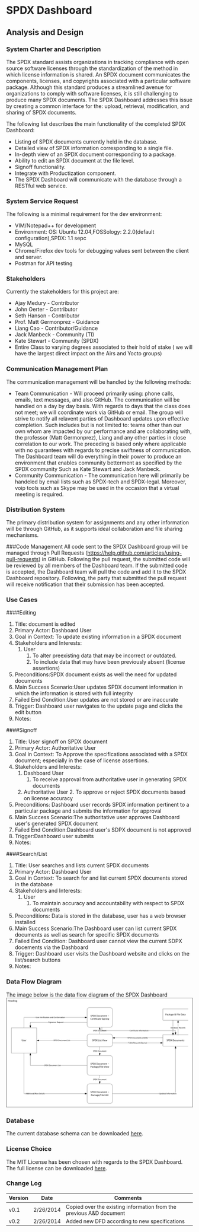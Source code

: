 # SPDX Dashboard
## Analysis and Design

### System Charter and Description
The SPDX standard assists organizations in tracking compliance with open source software licenses through the standardization of the method in which license information is shared. An SPDX document communicates the components, licenses, and copyrights associated with a particular software package. Although this standard produces a streamlined avenue for organizations to comply with software licenses, it is still challenging to produce many SPDX documents.  The SPDX Dashboard addresses this issue by creating a common interface for the: upload, retrieval, modification, and sharing of SPDX documents.

The following list describes the main functionality of the completed SPDX Dashboard:
* Listing of SPDX documents currently held in the database.
* Detailed view of  SPDX information corresponding to a single file.
* In-depth view of an SPDX document corresponding to a package.
* Ability to edit an SPDX document at the file level.
* Signoff functionality.
* Integrate with Productization component.
* The SPDX Dashboard will communicate with the database through a RESTful web service.

### System Service Request
The following is a minimal requirement for the dev environment:
* VIM/Notepad++ for development
* Environment: OS: Ubuntu 12.04,FOSSology: 2.2.0(default configuration),SPDX: 1.1 sepc
* MySQL
* Chrome/Firefox dev tools for debugging values sent between the client and server.
* Postman for API testing

### Stakeholders
Currently the stakeholders for this project are:
* Ajay Medury - Contributor
* John Oerter - Contributor
* Seth Hanson - Contributor
* Prof. Matt Germonprez - Guidance
* Liang Cao - Contributor/Guidance
* Jack Manbeck - Community (TI)
* Kate Stewart - Community (SPDX)
* Entire Class to varying degrees associated to their hold of stake ( we will have the largest direct impact on the Airs and Yocto groups)


### Communication Management Plan
The communication management will be handled by the following methods:
* Team Communication - Will proceed primarily using: phone calls, emails, text messages, and also GitHub. The communication will be handled on a day by day basis. With regards to days that the class does not meet; we will coordinate work via GitHub or email. The group will strive to notify all relavent parties of Dashboard updates upon effective completion. Such includes but is not limited to: teams other than our own whom are impacted by our performance and are collaborating with, the professor (Matt Germonprez), Liang and any other parties in close correlation to our work. The preceding is based only where applicable with no guarantees with regards to precise swiftness of communication. The Dashboard team will do everything in their power to produce an environment that enables community betterment as specified by the SPDX community Such as Kate Stewart and Jack Manbeck.
* Community Communication - The communication here will primarily be handeled by email lists such as SPDX-tech and SPDX-legal. Moreover, voip tools such as Skype may be used in the occasion that a virtual meeting is required.

### Distribution System
The primary distribution system for assignments and any other information will be through GitHub, as it supports ideal collaboration and file sharing mechanisms.


###Code Management
All code sent to the SPDX Dashboard group will be managed through Pull Requests (https://help.github.com/articles/using-pull-requests) in GitHub.  Following the pull request, the submitted code will be reviewed by all members of the Dashboard team. If the submitted code is accepted, the Dashboard team will pull the code and add it to the SPDX Dashboard repository. Following, the party that submitted the pull request will receive notification that their submission has been accepted.

### Use Cases
####Editing
 1. Title: document is edited
 2. Primary Actor: Dashboard User
 3. Goal in Context: To update existing information in a SPDX document
 4. Stakeholders and Interests:
	1. User
		1. To alter preexisting data that may be incorrect or outdated.
		2. To include data that may have been previously absent (license assertions)
 5. Preconditions:SPDX document exists as well the need for updated documents
 6. Main Success Scenario:User updates SPDX document information in which the information is stored with full integrity
 7. Failed End Condition:User updates are not stored or are inaccurate 
 8. Trigger: Dashboard user navigates to the update page and clicks the edit button
 9. Notes:
	
####Signoff
1. Title: User signoff on SPDX document
2. Primary Actor: Authoritative User
3. Goal in Context: To Approve the specifications associated with a SPDX document; especially in the case of license assertions.
4. Stakeholders and Interests:
	1. Dashboard User
		1. To receive approval from authoritative user in generating SPDX documents
	2. Authoritative User 
	 	2. To approve or reject SPDX documents based on license accuracy
5. Preconditions: Dashboard user records SPDX information pertinent to a particular package and submits the information for approval
6. Main Success Scenario:The authoritative user approves Dashboard user's generated SPDX document
7. Failed End Condition:Dashboard user's SDPX document is not approved
8. Trigger:Dashboard user submits 
9. Notes:

####Search/List
1. Title: User searches and lists current SPDX documents 
2. Primary Actor: Dashboard User
3. Goal in Context: To search for and list current SPDX documents stored in the database
4. Stakeholders and Interests:
	1. User
		1. To maintain accuracy and accountability with respect to SPDX documents
5. Preconditions: Data is stored in the database, user has a web browser installed
6. Main Success Scenario:The Dashboard user can list current SPDX documents as well as search for specific SPDX documents
7. Failed End Condition: Dashboard user cannot view the current SDPX docements via the Dashboard
8. Trigger: Dashboard user visits the Dashboard website and clicks on the list/search buttons
9. Notes:

### Data Flow Diagram
The image below is the data flow diagram of the SPDX Dashboard 
![Data Flow Diagram](SPDX_Dashboard_DFD_02.25.2014.jpg "Data Flow Diagram")

### Database 
The current database schema can be downloaded [here](schema.html).

### License Choice
The MIT License has been chosen with regards to the SPDX Dashboard. The full license can be downloaded [here](../LICENSE).

### Change Log
|Version | Date    | Comments                             |
|--------|---------|--------------------------------------|
|v0.1    |2/26/2014|Copied over the existing information from the previous A&D document|
|v0.2	 |2/26/2014|Added new DFD according to new specifications|
